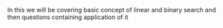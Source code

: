 In this we will be covering basic concept of linear and binary search and then questions containing application of it
